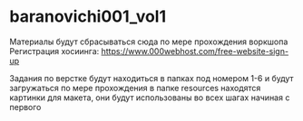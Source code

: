 # baranovichi001_vol1

Материалы будут сбрасываться сюда по мере прохождения воркшопа
Регистрация хосиинга: https://www.000webhost.com/free-website-sign-up

Задания по верстке будут находиться в папках под номером 1-6 и будут загружаться по мере прохождения
в папке resources находятся картинки для макета, они будут использованы во всех шагах начиная с первого